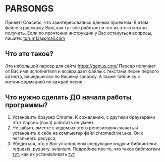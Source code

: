 # PARSONGS

Привет! Спасибо, что заинтересовались данным проектом. В этом файле я расскажу Вам, как тут всё работает и что из этого можно получить. Если по прочтении инструкции у Вас остануться вопросы, пишите: turum13@gmail.com

## Что это такое?
Это небольшой парсер для сайта https://genius.com/
Парсер получает от Вас имя исполнителя и возвращает файлы с текстами песен первого артиста, нашедшегося по Вашему запросу. А также табличку с метаинформацией по каждой песне.

## Что нужно сделать ДО начала работы программы?
1. Установить браузер Chrome. К сожалению, с другими браузерами этот парсер (пока) работать не умеет. 
2. Не забыть вместе с кодом из этого репозитория скачать и установить к себе на компьютер файл chromedriver.exe. Он с легального ресурса,  
3. Убедиться, что у Вас установлены следующие модули-библиотеки: requests, pyquery, selenium. Подробнее про то, что такое библиотеки [тут](https://www.youtube.com/watch?v=V3-3xjtMB48), как их устанавливать [тут](https://skillbox.ru/media/code/kak_ustanovit_biblioteku_v_python/)
